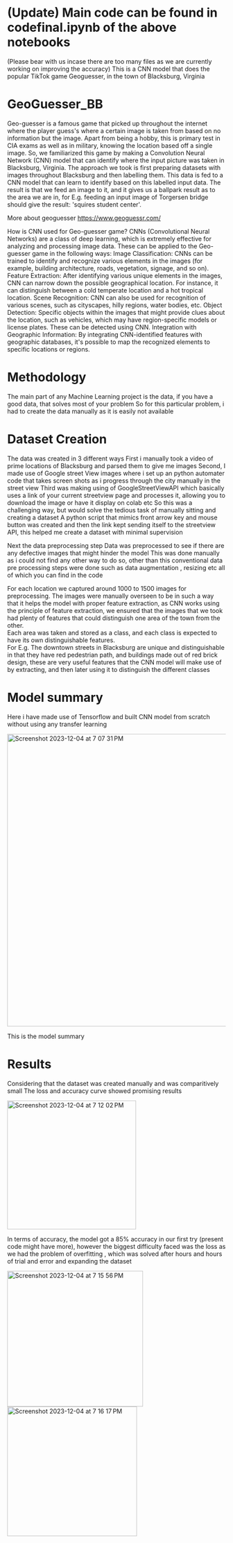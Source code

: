 # (Update) Main code can be found in codefinal.ipynb of the above notebooks # 
(Please bear with us incase there are too many files as we are currently working on improving the accuracy)
This is a CNN model that does the popular TikTok game Geoguesser, in the town of Blacksburg, Virginia 

# GeoGuesser_BB


Geo-guesser is a famous game that picked up throughout the internet where the player guess's where a certain image is taken from based on no information but the image. Apart from being a hobby, this is primary test in CIA exams as well as in military, knowing the location based off a single image. So, we familiarized this game by making a Convolution Neural Network (CNN) model that can identify where the input picture was taken in Blacksburg, Virginia. The approach we took is first preparing datasets with images throughout Blacksburg and then labelling them. This data is fed to a CNN model that can learn to identify based on this labelled input data. The result is that we feed an image to it, and it gives us a ballpark result as to the area we are in, for E.g. feeding an input image of Torgersen bridge should give the result: 'squires student center'. 

More about geoguesser https://www.geoguessr.com/

How is CNN used for Geo-guesser game? 
CNNs (Convolutional Neural Networks) are a class of deep learning, which is extremely effective for analyzing and processing image data. These can be applied to the Geo-guesser game in the following ways: 
Image Classification: CNNs can be trained to identify and recognize various elements in the images (for example, building architecture, roads, vegetation, signage, and so on). 
Feature Extraction: After identifying various unique elements in the images, CNN can narrow down the possible geographical location. For instance, it can distinguish between a cold temperate location and a hot tropical location. 
Scene Recognition: CNN can also be used for recognition of various scenes, such as cityscapes, hilly regions, water bodies, etc. 
Object Detection: Specific objects within the images that might provide clues about the location, such as vehicles, which may have region-specific models or license plates. These can be detected using CNN. 
Integration with Geographic Information: By integrating CNN-identified features with geographic databases, it's possible to map the recognized elements to specific locations or regions. 


# Methodology # 
The main part of any Machine Learning project is the data, if you have a good data, that solves most of your problem 
So for this particular problem, i had to create the data manually as it is easily not available 

# Dataset Creation # 

The data was created in 3 different ways 
First i manually took a video of prime locations of Blacksburg and parsed them to give me images 
Second, I made use of Google street View images where i set up an python automater code that takes screen shots as i progress through the city manually in the street view 
Third was making using of GoogleStreetViewAPI which basically uses a link of your current streetview page and processes it, allowing you to download the image or have it display on colab etc 
So this was a challenging way, but would solve the tedious task of manually sitting and creating a dataset 
A python script that mimics front arrow key and mouse button was created and then the link kept sending itself to the streetview API, this helped me create a dataset with minimal supervision 

Next the data preprocessing step 
Data was preprocessed to see if there are any defective images that might hinder the model
This was done manually as i could not find any other way to do so, other than this conventional data pre processing steps were done such as data augmentation , resizing etc all of which you can find in the code


For each location we captured around 1000 to 1500 images for preprocessing.  The images were manually overseen to be in such a way that it helps the model with proper feature extraction, as CNN works using the principle of feature extraction, we ensured that the images that we took had plenty of features that could distinguish one area of the town from the other.  
Each area was taken and stored as a class, and each class is expected to have its own distinguishable features.  
For E.g. The downtown streets in Blacksburg are unique and distinguishable in that they have red pedestrian path, and buildings made out of red brick design, these are very useful features that the CNN model will make use of by extracting, and then later using it to distinguish the different classes  


# Model summary #
Here i have made use of Tensorflow and built CNN model from scratch without using any transfer learning 

<img width="675" alt="Screenshot 2023-12-04 at 7 07 31 PM" src="https://github.com/Sathyanarayanan-ops/GeoGuesser_BB/assets/57038667/febb9b94-5b09-400c-851d-6f8158b5befc">

This is the model summary 

# Results # 

Considering that the dataset was created manually and was comparitively small 
The loss and accuracy curve showed promising results 

<img width="297" alt="Screenshot 2023-12-04 at 7 12 02 PM" src="https://github.com/Sathyanarayanan-ops/GeoGuesser_BB/assets/57038667/6850877a-e878-4fea-97f0-f1ea47e9eee1">

In terms of accuracy, the model got a 85% accuracy in our first try (present code might have more), however the biggest difficulty faced was the loss as we had the problem of overfitting , which was solved after hours and hours of trial and error and expanding the dataset 

<img width="313" alt="Screenshot 2023-12-04 at 7 15 56 PM" src="https://github.com/Sathyanarayanan-ops/GeoGuesser_BB/assets/57038667/7f638fb3-9779-4bf2-8ee4-33fe1928cfc7">


<img width="299" alt="Screenshot 2023-12-04 at 7 16 17 PM" src="https://github.com/Sathyanarayanan-ops/GeoGuesser_BB/assets/57038667/43391de4-cf65-460c-9136-a0b156ccc43b">








